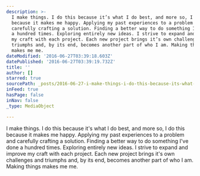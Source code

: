 ```yaml
---
description: >-
  I make things. I do this because it’s what I do best, and more so, I do this
  because it makes me happy. Applying my past experiences to a problem and
  carefully crafting a solution. Finding a better way to do something I’ve done
  a hundred times. Exploring entirely new ideas. I strive to expand and improve
  my craft with each project. Each new project brings it’s own challenges and
  triumphs and, by its end, becomes another part of who I am. Making things
  makes me me.
dateModified: '2016-06-27T03:39:18.603Z'
datePublished: '2016-06-27T03:39:19.732Z'
title: ''
author: []
starred: true
sourcePath: _posts/2016-06-27-i-make-things-i-do-this-because-its-what-i-do-best-and-mo.md
inFeed: true
hasPage: false
inNav: false
_type: MediaObject

---
```

I make things. I do this because it's what I do best, and more so, I do this because it makes me happy. Applying my past experiences to a problem and carefully crafting a solution. Finding a better way to do something I've done a hundred times. Exploring entirely new ideas. I strive to expand and improve my craft with each project. Each new project brings it's own challenges and triumphs and, by its end, becomes another part of who I am. Making things makes me me.